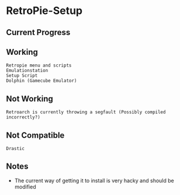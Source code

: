 RetroPie-Setup
==============

Current Progress
-------------

Working
-------------
```
Retropie menu and scripts
Emulationstation
Setup Script
Dolphin (Gamecube Emulator)
```

Not Working
-------------
```
Retroarch is currently throwing a segfault (Possibly compiled incorrectly?)
```

Not Compatible
-------------
```
Drastic
```


Notes
-------------
* The current way of getting it to install is very hacky and should be modified
